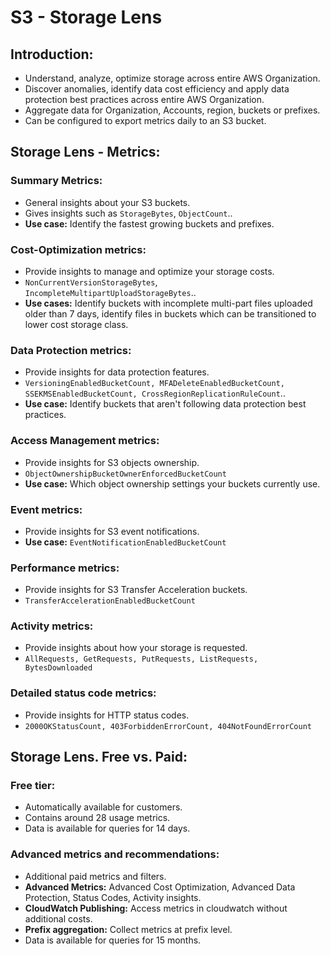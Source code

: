 # S3 - Storage Lens

## Introduction:
- Understand, analyze, optimize storage across entire AWS Organization.
- Discover anomalies, identify data cost efficiency and apply data protection best practices across entire AWS Organization.
- Aggregate data for Organization, Accounts, region, buckets or prefixes.
- Can be configured to export metrics daily to an S3 bucket.

## Storage Lens - Metrics:

### Summary Metrics:
- General insights about your S3 buckets.
- Gives insights such as `StorageBytes`, `ObjectCount`..
- **Use case:** Identify the fastest growing buckets and prefixes.

### Cost-Optimization metrics:
- Provide insights to manage and optimize your storage costs.
- `NonCurrentVersionStorageBytes`, `IncompleteMultipartUploadStorageBytes`..
- **Use cases:** Identify buckets with incomplete multi-part files uploaded older than 7 days, identify files in buckets which
  can be transitioned to lower cost storage class.

### Data Protection metrics:
- Provide insights for data protection features.
- `VersioningEnabledBucketCount, MFADeleteEnabledBucketCount, SSEKMSEnabledBucketCount, CrossRegionReplicationRuleCount`..
- **Use case:** Identify buckets that aren't following data protection best practices.

### Access Management metrics:
- Provide insights for S3 objects ownership.
- `ObjectOwnershipBucketOwnerEnforcedBucketCount`
- **Use case:** Which object ownership settings your buckets currently use.

### Event metrics:
- Provide insights for S3 event notifications.
- **Use case:** `EventNotificationEnabledBucketCount`

### Performance metrics:
- Provide insights for S3 Transfer Acceleration buckets.
- `TransferAccelerationEnabledBucketCount`

### Activity metrics:
- Provide insights about how your storage is requested.
- `AllRequests, GetRequests, PutRequests, ListRequests, BytesDownloaded`

### Detailed status code metrics:
- Provide insights for HTTP status codes.
- `2000OKStatusCount, 403ForbiddenErrorCount, 404NotFoundErrorCount`

## Storage Lens. Free vs. Paid:

### Free tier:
- Automatically available for customers.
- Contains around 28 usage metrics.
- Data is available for queries for 14 days.

### Advanced metrics and recommendations:
- Additional paid metrics and filters.
- **Advanced Metrics:** Advanced Cost Optimization, Advanced Data Protection, Status Codes, Activity insights.
- **CloudWatch Publishing:** Access metrics in cloudwatch without additional costs.
- **Prefix aggregation:** Collect metrics at prefix level.
- Data is available for queries for 15 months.